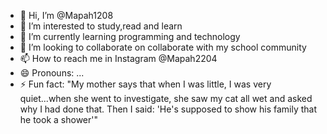 - 👋 Hi, I’m @Mapah1208
- 👀 I’m interested to study,read and learn
- 🌱 I’m currently learning programming and technology
- 💞️ I’m looking to collaborate on collaborate with my school community
- 📫 How to reach me in Instagram @Mapah2204
- 😄 Pronouns: ...
- ⚡ Fun fact: "My mother says that when I was little, I was very quiet...when she went to investigate, she saw my cat all wet and asked why I had done that. Then I said: 'He's supposed to show his family that he took a shower'"

<!---
Mapah1208/Mapah1208 is a ✨ special ✨ repository because its `README.md` (this file) appears on your GitHub profile.
You can click the Preview link to take a look at your changes.
--->
